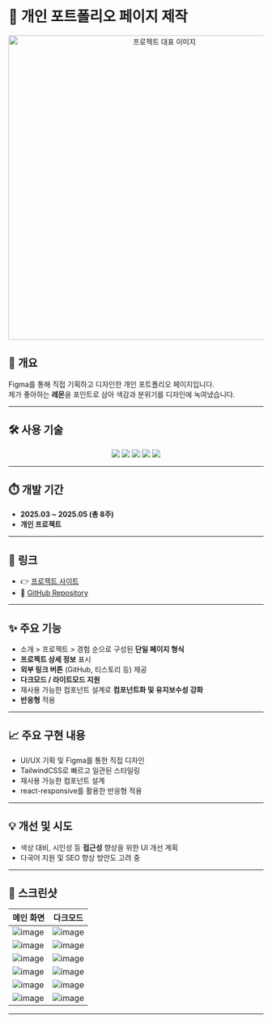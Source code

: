 # 📒 개인 포트폴리오 페이지 제작

<p align="center">
  <img src="https://github.com/user-attachments/assets/b7fe52fe-3333-4ac2-8667-cc8103b0369c" alt="프로젝트 대표 이미지" width="600"/>
</p>

## 📌 개요

Figma를 통해 직접 기획하고 디자인한 개인 포트폴리오 페이지입니다.  
제가 좋아하는 **레몬**을 포인트로 삼아 색감과 분위기를 디자인에 녹여냈습니다.

---

## 🛠️ 사용 기술

<div align='center'>
  <img src="https://img.shields.io/badge/TypeScript-3178C6?style=for-the-badge&logo=typescript&logoColor=white"/>
  <img src="https://img.shields.io/badge/TailwindCSS-06B6D4?style=for-the-badge&logo=tailwindcss&logoColor=white"/>
  <img src="https://img.shields.io/badge/Prettier-F7B93E?style=for-the-badge&logo=prettier&logoColor=white"/>
  <img src="https://img.shields.io/badge/Figma-F24E1E?style=for-the-badge&logo=figma&logoColor=white"/>
  <img src="https://img.shields.io/badge/Vercel-000000?style=for-the-badge&logo=vercel&logoColor=white"/>
</div>

---

## ⏱️ 개발 기간

- **2025.03 ~ 2025.05 (총 8주)**
- **개인 프로젝트**

---

## 🔗 링크

- 👉 [프로젝트 사이트](https://yuwon-portfolio.vercel.app/)
- 📂 [GitHub Repository](https://github.com/xuuwon/portfolio.git)

---

## ✨ 주요 기능

- 소개 > 프로젝트 > 경험 순으로 구성된 **단일 페이지 형식**
- **프로젝트 상세 정보** 표시
- **외부 링크 버튼** (GitHub, 티스토리 등) 제공
- **다크모드 / 라이트모드 지원**
- 재사용 가능한 컴포넌트 설계로 **컴포넌트화 및 유지보수성 강화**
- **반응형** 적용

---

## 📈 주요 구현 내용

- UI/UX 기획 및 Figma를 통한 직접 디자인
- TailwindCSS로 빠르고 일관된 스타일링
- 재사용 가능한 컴포넌트 설계
- react-responsive를 활용한 반응형 적용

---

## 💡 개선 및 시도

- 색상 대비, 시인성 등 **접근성** 향상을 위한 UI 개선 계획
- 다국어 지원 및 SEO 향상 방안도 고려 중

---

## 📸 스크린샷

| 메인 화면 | 다크모드 |
|-----------|----------|
| ![image](https://github.com/user-attachments/assets/4255e95f-2770-44e7-93ad-c54f6bb7a54c) | ![image](https://github.com/user-attachments/assets/61090dca-2ca0-4dd4-ab41-5301d528421a) |
| ![image](https://github.com/user-attachments/assets/3816acc1-29a5-4a5b-993d-60e7edfa2b6b) | ![image](https://github.com/user-attachments/assets/3c77d99e-b6e9-436c-be0b-aa1ebd028924) |
| ![image](https://github.com/user-attachments/assets/ddb83f73-34b2-454e-bf23-6225dcb082b0) | ![image](https://github.com/user-attachments/assets/f39ae6fb-32cf-4023-be3f-7f8b0c489486) |
| ![image](https://github.com/user-attachments/assets/5e74e212-b94a-4114-917a-5598195ab848) | ![image](https://github.com/user-attachments/assets/9581d6ce-e24e-48b8-a5e7-64738549537e) |
| ![image](https://github.com/user-attachments/assets/9aab9287-b877-4ba3-8a53-c8b67967863d) | ![image](https://github.com/user-attachments/assets/3f731af0-f420-4e7b-b47b-08e5637b6269) |
| ![image](https://github.com/user-attachments/assets/73ad639a-b58b-478f-8e90-7c8b5d3cc511) | ![image](https://github.com/user-attachments/assets/5ccbb818-f504-4da3-894b-401f41ad0716) |


---

